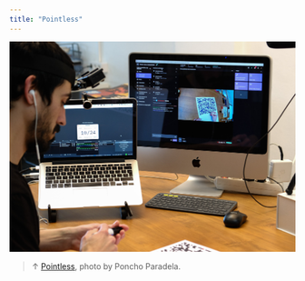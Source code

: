```yaml
---
title: "Pointless"
---
```

![](../assets/202107161817.jpg)

>↑ [Pointless](202105271855), photo by Poncho Paradela.